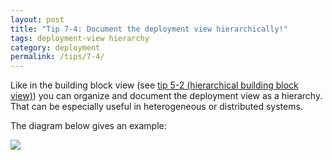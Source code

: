 ```yaml
---
layout: post
title: "Tip 7-4: Document the deployment view hierarchically!"
tags: deployment-view hierarchy
category: deployment
permalink: /tips/7-4/
---
```

Like in the building block view (see [tip 5-2 (hierarchical building block view)](/tips/5-2))
you can organize and document the deployment view as a hierarchy. That can be especially useful
in heterogeneous or distributed systems.

The diagram below gives an example:

![]({{site.imageurl}}/07-deployment-hierarchy.jpg)
